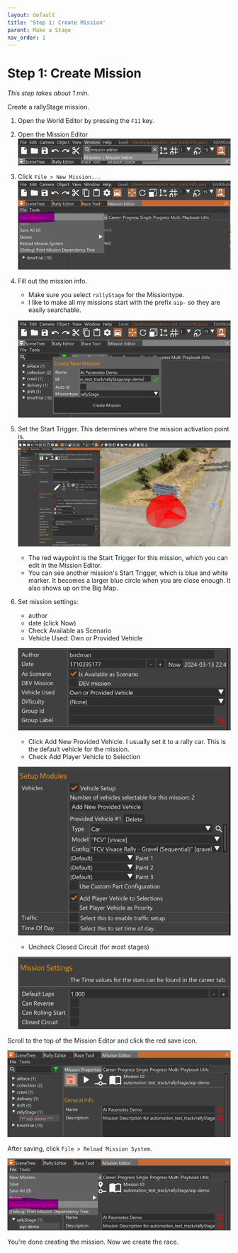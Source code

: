 ```yaml
---
layout: default
title: 'Step 1: Create Mission'
parent: Make a Stage
nav_order: 1
---
```


# Step 1: Create Mission

_This step takes about 1 min._

Create a rallyStage mission.

1. Open the World Editor by pressing the `F11` key.

1. Open the Mission Editor
   ![open mission editor](./img/open_mission_editor.png)

1. Click `File > New Mission...`
   ![new mission](./img/new_mission.png)

1. Fill out the mission info.
   - Make sure you select `rallyStage` for the Missiontype.
   - I like to make all my missions start with the prefix `aip-` so they are easily searchable.

   ![new mission 2](./img/new_mission_2.png)

1. Set the Start Trigger. This determines where the mission activation point is.
   ![start_trigger](./img/start_trigger.png)
   - The red waypoint is the Start Trigger for this mission, which you can edit in the Mission Editor.
   - You can see another mission's Start Trigger, which is blue and white
     marker. It becomes a larger blue circle when you are close enough. It also
     shows up on the Big Map.

1. Set mission settings:
   - author
   - date (click Now)
   - Check Available as Scenario
   - Vehicle Used: Own or Provided Vehicle

   ![mission_settings_1](./img/mission_settings_1.png)

   - Click Add New Provided Vehicle. I usually set it to a rally car. This is the default vehicle for the mission.
   - Check Add Player Vehicle to Selection

   ![mission_settings_2](./img/mission_settings_2.png)

   - Uncheck Closed Circuit (for most stages)

   ![mission_settings_3](./img/mission_settings_3.png)

Scroll to the top of the Mission Editor and click the red save icon.

![save_mission](./img/save_mission.png)

After saving, click `File > Reload Mission System`.

![reload_mission](./img/reload_mission.png)

You're done creating the mission. Now we create the race.
